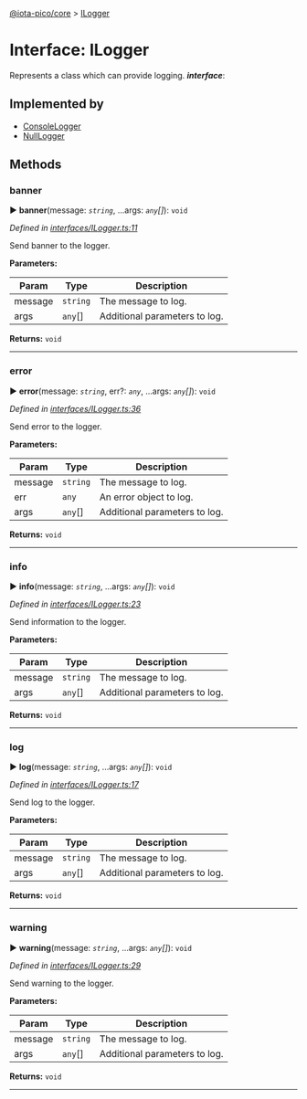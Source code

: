 [@iota-pico/core](../README.md) > [ILogger](../interfaces/ilogger.md)



# Interface: ILogger


Represents a class which can provide logging.
*__interface__*: 


## Implemented by

* [ConsoleLogger](../classes/consolelogger.md)
* [NullLogger](../classes/nulllogger.md)


## Methods
<a id="banner"></a>

###  banner

► **banner**(message: *`string`*, ...args: *`any`[]*): `void`



*Defined in [interfaces/ILogger.ts:11](https://github.com/iotaeco/iota-pico-core/blob/4d99e90/src/interfaces/ILogger.ts#L11)*



Send banner to the logger.


**Parameters:**

| Param | Type | Description |
| ------ | ------ | ------ |
| message | `string`   |  The message to log. |
| args | `any`[]   |  Additional parameters to log. |





**Returns:** `void`





___

<a id="error"></a>

###  error

► **error**(message: *`string`*, err?: *`any`*, ...args: *`any`[]*): `void`



*Defined in [interfaces/ILogger.ts:36](https://github.com/iotaeco/iota-pico-core/blob/4d99e90/src/interfaces/ILogger.ts#L36)*



Send error to the logger.


**Parameters:**

| Param | Type | Description |
| ------ | ------ | ------ |
| message | `string`   |  The message to log. |
| err | `any`   |  An error object to log. |
| args | `any`[]   |  Additional parameters to log. |





**Returns:** `void`





___

<a id="info"></a>

###  info

► **info**(message: *`string`*, ...args: *`any`[]*): `void`



*Defined in [interfaces/ILogger.ts:23](https://github.com/iotaeco/iota-pico-core/blob/4d99e90/src/interfaces/ILogger.ts#L23)*



Send information to the logger.


**Parameters:**

| Param | Type | Description |
| ------ | ------ | ------ |
| message | `string`   |  The message to log. |
| args | `any`[]   |  Additional parameters to log. |





**Returns:** `void`





___

<a id="log"></a>

###  log

► **log**(message: *`string`*, ...args: *`any`[]*): `void`



*Defined in [interfaces/ILogger.ts:17](https://github.com/iotaeco/iota-pico-core/blob/4d99e90/src/interfaces/ILogger.ts#L17)*



Send log to the logger.


**Parameters:**

| Param | Type | Description |
| ------ | ------ | ------ |
| message | `string`   |  The message to log. |
| args | `any`[]   |  Additional parameters to log. |





**Returns:** `void`





___

<a id="warning"></a>

###  warning

► **warning**(message: *`string`*, ...args: *`any`[]*): `void`



*Defined in [interfaces/ILogger.ts:29](https://github.com/iotaeco/iota-pico-core/blob/4d99e90/src/interfaces/ILogger.ts#L29)*



Send warning to the logger.


**Parameters:**

| Param | Type | Description |
| ------ | ------ | ------ |
| message | `string`   |  The message to log. |
| args | `any`[]   |  Additional parameters to log. |





**Returns:** `void`





___


